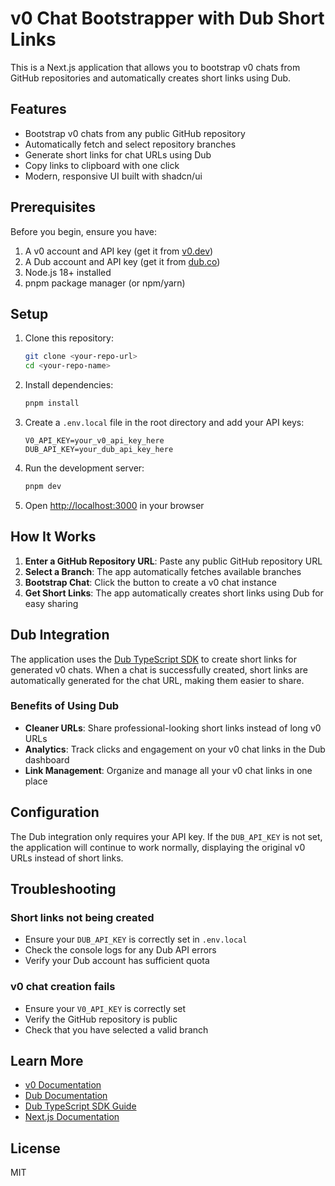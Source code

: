 # v0 Chat Bootstrapper with Dub Short Links

This is a Next.js application that allows you to bootstrap v0 chats from GitHub repositories and automatically creates short links using Dub.

## Features

- Bootstrap v0 chats from any public GitHub repository
- Automatically fetch and select repository branches
- Generate short links for chat URLs using Dub
- Copy links to clipboard with one click
- Modern, responsive UI built with shadcn/ui

## Prerequisites

Before you begin, ensure you have:

1. A v0 account and API key (get it from [v0.dev](https://v0.dev))
2. A Dub account and API key (get it from [dub.co](https://dub.co))
3. Node.js 18+ installed
4. pnpm package manager (or npm/yarn)

## Setup

1. Clone this repository:
   ```bash
   git clone <your-repo-url>
   cd <your-repo-name>
   ```

2. Install dependencies:
   ```bash
   pnpm install
   ```

3. Create a `.env.local` file in the root directory and add your API keys:
   ```env
   V0_API_KEY=your_v0_api_key_here
   DUB_API_KEY=your_dub_api_key_here
   ```

4. Run the development server:
   ```bash
   pnpm dev
   ```

5. Open [http://localhost:3000](http://localhost:3000) in your browser

## How It Works

1. **Enter a GitHub Repository URL**: Paste any public GitHub repository URL
2. **Select a Branch**: The app automatically fetches available branches
3. **Bootstrap Chat**: Click the button to create a v0 chat instance
4. **Get Short Links**: The app automatically creates short links using Dub for easy sharing

## Dub Integration

The application uses the [Dub TypeScript SDK](https://github.com/dubinc/dub-ts) to create short links for generated v0 chats. When a chat is successfully created, short links are automatically generated for the chat URL, making them easier to share.

### Benefits of Using Dub

- **Cleaner URLs**: Share professional-looking short links instead of long v0 URLs
- **Analytics**: Track clicks and engagement on your v0 chat links in the Dub dashboard
- **Link Management**: Organize and manage all your v0 chat links in one place

## Configuration

The Dub integration only requires your API key. If the `DUB_API_KEY` is not set, the application will continue to work normally, displaying the original v0 URLs instead of short links.

## Troubleshooting

### Short links not being created

- Ensure your `DUB_API_KEY` is correctly set in `.env.local`
- Check the console logs for any Dub API errors
- Verify your Dub account has sufficient quota

### v0 chat creation fails

- Ensure your `V0_API_KEY` is correctly set
- Verify the GitHub repository is public
- Check that you have selected a valid branch

## Learn More

- [v0 Documentation](https://v0.dev/docs)
- [Dub Documentation](https://dub.co/docs)
- [Dub TypeScript SDK Guide](https://dub.co/docs/sdks/typescript)
- [Next.js Documentation](https://nextjs.org/docs)

## License

MIT
